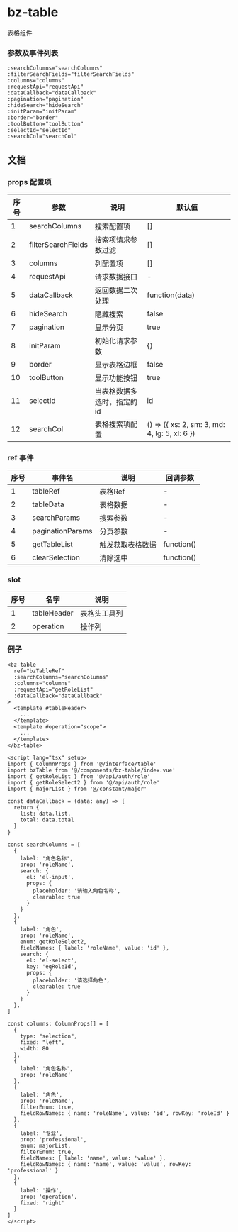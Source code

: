 # bz-table

表格组件

### 参数及事件列表

```
:searchColumns="searchColumns"
:filterSearchFields="filterSearchFields"
:columns="columns"
:requestApi="requestApi"
:dataCallback="dataCallback"
:pagination="pagination"
:hideSearch="hideSearch"
:initParam="initParam"
:border="border"
:toolButton="toolButton"
:selectId="selectId"
:searchCol="searchCol"
```

## 文档

### props 配置项
| 序号 | 参数 | 说明 | 默认值 |
| ---- | ---- | ---- | ---- |
| 1 | searchColumns | 搜索配置项 | [] |
| 2 | filterSearchFields | 搜索项请求参数过滤 | [] |
| 3 | columns | 列配置项 | [] |
| 4 | requestApi | 请求数据接口 | - |
| 5 | dataCallback | 返回数据二次处理 | function(data) |
| 6 | hideSearch | 隐藏搜索 | false |
| 7 | pagination | 显示分页 | true |
| 8 | initParam | 初始化请求参数 | {} |
| 9 | border | 显示表格边框 | false |
| 10 | toolButton | 显示功能按钮 | true |
| 11 | selectId | 当表格数据多选时，指定的id | id |
| 12 | searchCol | 表格搜索项配置 | () => ({ xs: 2, sm: 3, md: 4, lg: 5, xl: 6 }) |

### ref 事件
| 序号 | 事件名 | 说明 | 回调参数 |
| ---- | ---- | ---- | ---- |
| 1 | tableRef | 表格Ref | - |
| 2 | tableData | 表格数据 | - |
| 3 | searchParams | 搜索参数 | - |
| 4 | paginationParams | 分页参数 | - |
| 5 | getTableList | 触发获取表格数据 | function() |
| 6 | clearSelection | 清除选中 | function() |

### slot
| 序号 | 名字 | 说明 |
| ---- | ---- | ---- |
| 1 | tableHeader | 表格头工具列 |
| 2 | operation | 操作列 |

### 例子

```
<bz-table
  ref="bzTableRef"
  :searchColumns="searchColumns"
  :columns="columns"
  :requestApi="getRoleList"
  :dataCallback="dataCallback"
>
  <template #tableHeader>
    ...
  </template>
  <template #operation="scope">
    ...
  </template>
</bz-table>

<script lang="tsx" setup>
import { ColumnProps } from '@/interface/table'
import bzTable from '@/components/bz-table/index.vue'
import { getRoleList } from '@/api/auth/role'
import { getRoleSelect2 } from '@/api/auth/role'
import { majorList } from '@/constant/major'

const dataCallback = (data: any) => {
  return {
    list: data.list,
    total: data.total
  }
}

const searchColumns = [
  {
    label: '角色名称',
    prop: 'roleName',
    search: {
      el: 'el-input',
      props: {
        placeholder: '请输入角色名称',
        clearable: true
      }
    }
  },
  {
    label: '角色',
    prop: 'roleName',
    enum: getRoleSelect2,
    fieldNames: { label: 'roleName', value: 'id' },
    search: {
      el: 'el-select',
      key: 'eqRoleId',
      props: {
        placeholder: '请选择角色',
        clearable: true
      }
    }
  },
]

const columns: ColumnProps[] = [
  { 
    type: "selection", 
    fixed: "left", 
    width: 80 
  },
  {
    label: '角色名称',
    prop: 'roleName'
  },
  {
    label: '角色',
    prop: 'roleName',
    filterEnum: true,
    fieldRowNames: { name: 'roleName', value: 'id', rowKey: 'roleId' }
  },
  {
    label: '专业',
    prop: 'professional',
    enum: majorList,
    filterEnum: true,
    fieldNames: { label: 'name', value: 'value' },
    fieldRowNames: { name: 'name', value: 'value', rowKey: 'professional' }
  },
  {
    label: '操作',
    prop: 'operation',
    fixed: 'right'
  }
]
</script>
```
